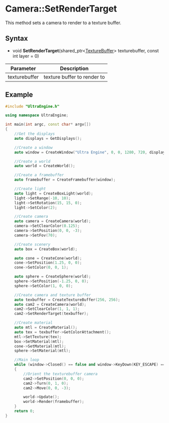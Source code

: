 # Camera::SetRenderTarget

This method sets a camera to render to a texture buffer.

## Syntax

- void **SetRenderTarget**(shared_ptr<[TextureBuffer](TextureBuffer.md)\> texturebuffer, const int layer = 0)

| Parameter | Description |
|---|---|
| texturebuffer | texture buffer to render to |

## Example

```c++
#include "UltraEngine.h"

using namespace UltraEngine;

int main(int argc, const char* argv[])
{
    //Get the displays
    auto displays = GetDisplays();

    //Create a window
    auto window = CreateWindow("Ultra Engine", 0, 0, 1280, 720, displays[0], WINDOW_CENTER | WINDOW_TITLEBAR);

    //Create a world
    auto world = CreateWorld();

    //Create a framebuffer
    auto framebuffer = CreateFramebuffer(window);

    //Create light
    auto light = CreateBoxLight(world);
    light->SetRange(-10, 10);
    light->SetRotation(15, 15, 0);
    light->SetColor(2);

    //Create camera
    auto camera = CreateCamera(world);
    camera->SetClearColor(0.125);
    camera->SetPosition(0, 0, -3);
    camera->SetFov(70);

    //Create scenery
    auto box = CreateBox(world);

    auto cone = CreateCone(world);
    cone->SetPosition(1.25, 0, 0);
    cone->SetColor(0, 0, 1);

    auto sphere = CreateSphere(world);
    sphere->SetPosition(-1.25, 0, 0);
    sphere->SetColor(1, 0, 0);

    //Create camera and texture buffer
    auto texbuffer = CreateTextureBuffer(256, 256);
    auto cam2 = CreateCamera(world);
    cam2->SetClearColor(1, 1, 1);
    cam2->SetRenderTarget(texbuffer);

    //Create material
    auto mtl = CreateMaterial();
    auto tex = texbuffer->GetColorAttachment();
    mtl->SetTexture(tex);
    box->SetMaterial(mtl);
    cone->SetMaterial(mtl);
    sphere->SetMaterial(mtl);

    //Main loop
    while (window->Closed() == false and window->KeyDown(KEY_ESCAPE) == false)
    {
        //Orient the texturebuffer camera
        cam2->SetPosition(0, 0, 0);
        cam2->Turn(0, 1, 0);
        cam2->Move(0, 0, -3);

        world->Update();
        world->Render(framebuffer);
    }
    return 0;
}
```
